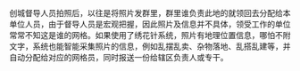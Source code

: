 创城督导人员拍照后，以往是将照片发群里，群里谁负责此地的就领回去分配给本单位人员，由于督导人员是宏观把握，因此照片及信息并不具体，领受工作的单位常常不知这是谁的网格。如果使用了绣花针系统，照片有地理位置信息，哪怕不附文字，系统也能智能采集照片的信息，例如乱摆乱卖、杂物落地、乱搭乱建等，并自动分配给对应的网格员，同时报送一份给辖区负责人或专干。
